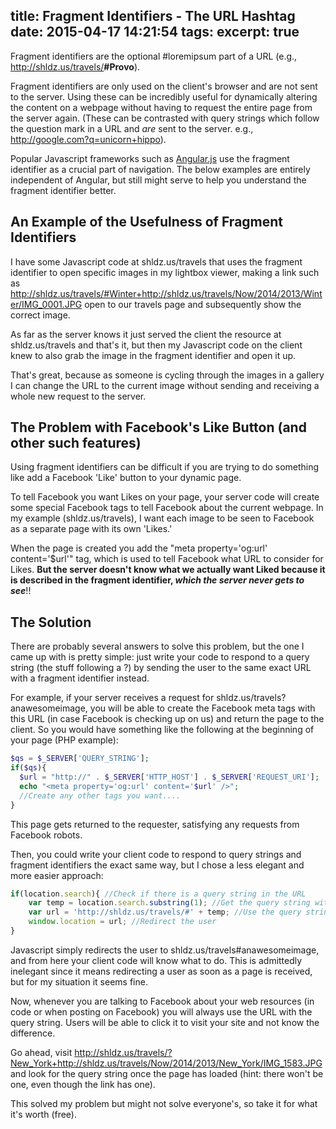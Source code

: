title: Fragment Identifiers - The URL Hashtag
date: 2015-04-17 14:21:54
tags:
excerpt: true
---

Fragment identifiers are the optional #loremipsum part of a URL (e.g., http://shldz.us/travels/<b>#Provo</b>).

<!-- more -->

Fragment identifiers are only used on the client's browser and are not sent to the server. Using these can be incredibly useful for dynamically altering the content on a webpage without having to request the entire page from the server again. (These can be contrasted with query strings which follow the question mark in a URL and <i>are</i> sent to the server. e.g., http://google.com?q=unicorn+hippo).

Popular Javascript frameworks such as [Angular.js](https://angularjs.org/) use the fragment identifier as a crucial part of navigation. The below examples are entirely independent of Angular, but still might serve to help you understand the fragment identifier better.

## An Example of the Usefulness of Fragment Identifiers

I have some Javascript code at shldz.us/travels that uses the fragment identifier to open specific images in my lightbox viewer, making a link such as http://shldz.us/travels/#Winter+http://shldz.us/travels/Now/2014/2013/Winter/IMG_0001.JPG open to our travels page and subsequently show the correct image.

As far as the server knows it just served the client the resource at shldz.us/travels and that's it, but then my Javascript code on the client knew to also grab the image in the fragment identifier and open it up.

That's great, because as someone is cycling through the images in a gallery I can change the URL to the current image without sending and receiving a whole new request to the server.

## The Problem with Facebook's Like Button (and other such features)

Using fragment identifiers can be difficult if you are trying to do something like add a Facebook 'Like' button to your dynamic page.

To tell Facebook you want Likes on your page, your server code will create some special Facebook tags to tell Facebook about the current webpage. In my example (shldz.us/travels), I want each image to be seen to Facebook as a separate page with its own 'Likes.'

When the page is created you add the "meta property='og:url' content='$url'" tag, which is used to tell Facebook what URL to consider for Likes. <b>But the server doesn't know what we actually want Liked because it is described in the fragment identifier, <i>which the server never gets to see</i></b>!!

## The Solution

There are probably several answers to solve this problem, but the one I came up with is pretty simple: just write your code to respond to a query string (the stuff following a ?) by sending the user to the same exact URL with a fragment identifier instead.

For example, if your server receives a request for shldz.us/travels?anawesomeimage, you will be able to create the Facebook meta tags with this URL (in case Facebook is checking up on us) and return the page to the client. So you would have something like the following at the beginning of your page (PHP example):

```php
$qs = $_SERVER['QUERY_STRING'];
if($qs){
  $url = "http://" . $_SERVER['HTTP_HOST'] . $_SERVER['REQUEST_URI'];
  echo "<meta property='og:url' content='$url' />";
  //Create any other tags you want....
}
```

This page gets returned to the requester, satisfying any requests from Facebook robots.

Then, you could write your client code to respond to query strings and fragment identifiers the exact same way, but I chose a less elegant and more easier approach:

```javascript
if(location.search){ //Check if there is a query string in the URL
    var temp = location.search.substring(1); //Get the query string without the '?'
    var url = 'http://shldz.us/travels/#' + temp; //Use the query string as the fragment identifier
    window.location = url; //Redirect the user
}
```

Javascript simply redirects the user to shldz.us/travels#anawesomeimage, and from here your client code will know what to do. This is admittedly inelegant since it means redirecting a user as soon as a page is received, but for my situation it seems fine.

Now, whenever you are talking to Facebook about your web resources (in code or when posting on Facebook) you will always use the URL with the query string. Users will be able to click it to visit your site and not know the difference.

Go ahead, visit http://shldz.us/travels/?New_York+http://shldz.us/travels/Now/2014/2013/New_York/IMG_1583.JPG and look for the query string once the page has loaded (hint: there won't be one, even though the link has one).

This solved my problem but might not solve everyone's, so take it for what it's worth (free).
